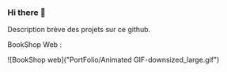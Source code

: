 ### Hi there 👋

<!--
**Charlene19/Charlene19** is a ✨ _special_ ✨ repository because its `README.md` (this file) appears on your GitHub profile.

Here are some ideas to get you started:

- 🔭 I’m currently working on ...
- 🌱 I’m currently learning ...
- 👯 I’m looking to collaborate on ...
- 🤔 I’m looking for help with ...
- 💬 Ask me about ...
- 📫 How to reach me: ...
- 😄 Pronouns: ...
- ⚡ Fun fact: ...
-->
Description brève des projets sur ce github. 

BookShop Web : 

![BookShop web]("PortFolio/Animated GIF-downsized_large.gif")
